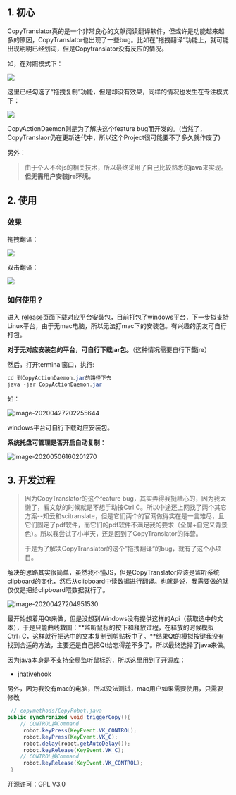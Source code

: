 ## 1. 初心

CopyTranslator真的是一个非常良心的文献阅读翻译软件，但或许是功能越来越多的原因，CopyTranslator也出现了一些bug。比如在”拖拽翻译“功能上，就可能出现明明已经划词，但是Copytranslator没有反应的情况。

如，在对照模式下：

![](https://cdn.jsdelivr.net/gh/ravenxrz/PicBed/img/8a1yTdsfsE.gif)

这里已经勾选了“拖拽复制”功能，但是却没有效果，同样的情况也发生在专注模式下：

![](https://cdn.jsdelivr.net/gh/ravenxrz/PicBed/img/f8LwkuSXh6.gif)



CopyActionDaemon则是为了解决这个feature bug而开发的。(当然了，CopyTranslaor仍在更新迭代中，所以这个Project很可能要不了多久就作废了)

另外：

> 由于个人不会js的相关技术，所以最终采用了自己比较熟悉的**java**来实现。**但无需用户安装jre环境。**

## 2. 使用

### 效果

拖拽翻译：

![](https://cdn.jsdelivr.net/gh/ravenxrz/PicBed/img/mkabHo3oB1.gif)

双击翻译：

![](https://cdn.jsdelivr.net/gh/ravenxrz/PicBed/img/OtKACSXKJy.gif)

### 如何使用？

进入 [release](https://github.com/ravenxrz/CopyActionDaemon/releases)页面下载对应平台安装包，目前打包了windows平台，下一步拟支持Linux平台，由于无mac电脑，所以无法打mac下的安装包。有兴趣的朋友可自行打包。

**对于无对应安装包的平台，可自行下载jar包。**（这种情况需要自行下载jre）

然后，打开terminal窗口，执行:

```java
cd 到CopyActionDaemon.jar的路径下去
java -jar CopyActionDaemon.jar
```

如：

![image-20200427202255644](https://cdn.jsdelivr.net/gh/ravenxrz/PicBed/img/image-20200427202255644.png)

windows平台可自行下载对应安装包。

**系统托盘可管理是否开启自动复制：**

![image-20200506160201270](https://cdn.jsdelivr.net/gh/ravenxrz/PicBed/img/image-20200506160201270.png)



## 3. 开发过程

> 因为CopyTranslator的这个feature bug，其实弄得我挺糟心的，因为我太懒了，看文献的时候就是不想手动按Ctrl C。所以中途还上网找了两个其它方案--知云和scitranslate，但是它们两个的官网做得实在是一言难尽，且它们固定了pdf软件，而它们的pdf软件不满足我的要求（全屏+自定义背景色）。所以我尝试了小半天，还是回到了CopyTranslator的阵营。
>
> 于是为了解决CopyTranslator的这个”拖拽翻译“的bug，就有了这个小项目。

解决的思路其实很简单，虽然我不懂JS，但是CopyTranslator应该是监听系统clipboard的变化，然后从clipboard中读数据进行翻译。也就是说，我需要做的就仅仅是把给clipboard喂数据就行了。

![image-20200427204951530](https://cdn.jsdelivr.net/gh/ravenxrz/PicBed/img/image-20200427204951530.png)

最开始想着用Qt来做，但是没想到Windows没有提供这样的Api（获取选中的文本），于是只能曲线救国：**监听鼠标的按下和释放过程，在释放的时候模拟Ctrl+C，这样就行把选中的文本复制到剪贴板中了。**结果Qt的模拟按键我没有找到合适的方法，主要还是自己把Qt给忘得差不多了。所以最终选择了java来做。

因为java本身是不支持全局监听鼠标的，所以这里用到了开源库：

- [jnativehook](https://github.com/kwhat/jnativehook)

另外，因为我没有mac的电脑，所以没法测试，mac用户如果需要使用，只需要修改

```java
 // copymethods/CopyRobot.java
public synchronized void triggerCopy(){
    // CONTROL换Command
     robot.keyPress(KeyEvent.VK_CONTROL);
     robot.keyPress(KeyEvent.VK_C);  
     robot.delay(robot.getAutoDelay()); 
     robot.keyRelease(KeyEvent.VK_C);
    // CONTROL换Command
     robot.keyRelease(KeyEvent.VK_CONTROL);
 }                                                 
```



开源许可：GPL V3.0

